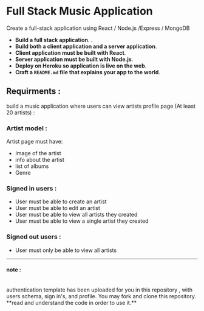 
# Full Stack Music Application

Create a full-stack application using React / Node.js /Express / MongoDB 



- **Build a full stack application**.  .
- **Build both a client application and a server application**.
- **Client application must be built with React**.
- **Server application must be built with Node.js**.
- **Deploy on Heroku so application is live on the web**.
- **Craft a `README.md` file that explains your app to the world**.



## Requirments : 
build a music application where users can view artists profile page (At least 20 artists) :

### Artist model : 

Artist page must have:
- Image of the artist
- info about the artist
- list of albums
- Genre

### Signed in users : 

- User must be able to create an artist
- User must be able to edit an artist
- User must be able to view all artists they created
- User must be able to view a single artist they created

### Signed out users :

- User must only be able to view all artists 


_________
#### note : 
<br>
authentication template has been uploaded for you in this repository , with users schema, sign in's, and profile. 
You may fork and clone this repository.<br> **read and understand the code in order to use it.**




